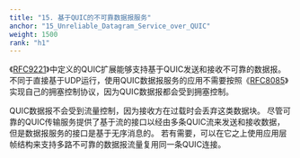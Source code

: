 ```yaml
---
title: "15. 基于QUIC的不可靠数据报服务"
anchor: "15_Unreliable_Datagram_Service_over_QUIC"
weight: 1500
rank: "h1"
---
```


《[RFC9221](../RFC9221_Chinese_Simplified)》中定义的QUIC扩展能够支持基于QUIC发送和接收不可靠的数据报。
不同于直接基于UDP运行，使用QUIC数据报服务的应用不需要按照《[RFC8085](https://www.rfc-editor.org/info/rfc8085)》实现自己的拥塞控制协议，因为QUIC数据报都会受到拥塞控制。

QUIC数据报不会受到流量控制，因为接收方在过载时会丢弃这类数据块。
尽管可靠的QUIC传输服务提供了基于流的接口以经由多条QUIC流来发送和接收数据，但是数据报服务的接口是基于无序消息的。
若有需要，可以在它之上使用应用层帧结构来支持多路不可靠的数据报流量复用同一条QUIC连接。
